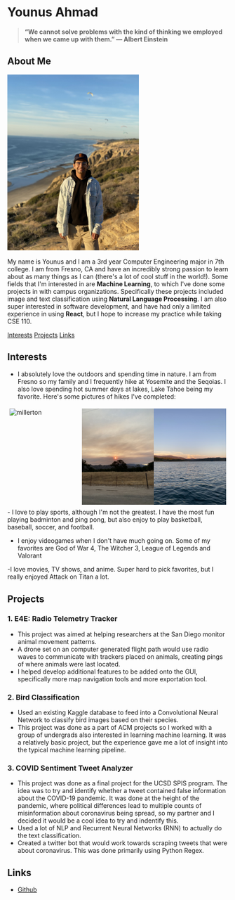 # Younus Ahmad
>**“We cannot solve problems with the kind of thinking we employed when we came up with them.” — Albert Einstein**

## About Me

<img src="Screenshots/self-image.png" alt="self" width="300">

My name is Younus and I am a 3rd year Computer Engineering major in 7th college. I am from Fresno, CA and have an incredibly strong passion to learn about as many things as I can (there's a lot of cool stuff in the world!). Some fields that I'm interested in are **Machine Learning**, to which I've done some projects in with campus organizations. Specifically these projects included image and text classification using **Natural Language Processing**. I am also super interested in software development, and have had only a limited experience in using **React**, but I hope to increase my practice while taking CSE 110.

[Interests](#interests) [Projects](#projects) [Links](#links)

## Interests
- I absolutely love the outdoors and spending time in nature. I am from Fresno so my family and I frequently hike at Yosemite and the Seqoias. I also love spending hot summer days at lakes, Lake Tahoe being my favorite. Here's some pictures of hikes I've completed: 

<style>
    .column {
        float: left;
        width: 40%
    }
    .row {
        display: flex;
        padding: 5px;
    }

</style>
<div class="row">
    <div class="column">
        <img src="Screenshots/millerton.jpg" alt="millerton" width="200">
    </div>
    <div class="column">
        <img src="Screenshots/millerton2.jpg" alt="millerton2" width="200">
    </div>
    <div class="column">
        <img src="Screenshots/shaver.jpg" alt="shaver" width="200">
    </div>
</div>
- I love to play sports, although I'm not the greatest. I have the most fun playing badminton and ping pong, but also enjoy to play basketball, baseball, soccer, and football.

- I enjoy videogames when I don't have much going on. Some of my favorites are God of War 4, The Witcher 3, League of Legends and Valorant

-I love movies, TV shows, and anime. Super hard to pick favorites, but I really enjoyed Attack on Titan a lot.

## Projects

### 1. E4E: Radio Telemetry Tracker
- This project was aimed at helping researchers at the San Diego monitor animal movement patterns.
- A drone set on an computer generated flight path would use radio waves to communicate with trackers placed on animals, creating pings of where animals were last located. 
- I helped develop additional features to be added onto the GUI, specifically more map navigation tools and more exportation tool.
### 2. Bird Classification
- Used an existing Kaggle database to feed into a Convolutional Neural Network to classify bird images based on their species.
- This project was done as a part of ACM projects so I worked with a group of undergrads also interested in learning machine learning. It was a relatively basic project, but the experience gave me a lot of insight into the typical machine learning pipeline.
### 3. COVID Sentiment Tweet Analyzer
- This project was done as a final project for the UCSD SPIS program. The idea was to try and identify whether a tweet contained false information about the COVID-19 pandemic. It was done at the height of the pandemic, where political differences lead to multiple counts of misinformation about coronavirus being spread, so my partner and I decided it would be a cool idea to try and indentify this.
- Used a lot of NLP and Recurrent Neural Networks (RNN) to actually do the text classification.
- Created a twitter bot that would work towards scraping tweets that were about coronavirus. This was done primarily using Python Regex.

## Links
- [Github](https://github.com/yahmad3495)

